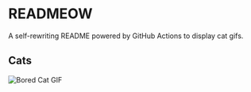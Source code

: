 # READMEOW

A self-rewriting README powered by GitHub Actions to display cat gifs.

## Cats

![Bored Cat GIF](https://media1.giphy.com/media/v1.Y2lkPTlhY2QwMmRhNnpseGQ2N2NwZ3V4dzNxY280MnU2NWdheTF5YXhiaDh4M3hxcWRzaiZlcD12MV9naWZzX3NlYXJjaCZjdD1n/mlvseq9yvZhba/200.gif)
